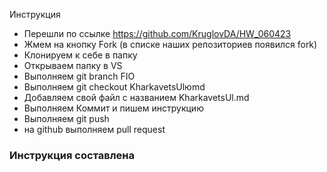 Инструкция
* Перешли по ссылке https://github.com/KruglovDA/HW_060423
* Жмем на кнопку Fork (в списке наших репозиториев появился fork)
* Клонируем к себе в папку
* Открываем папку в VS
* Выполняем git branch FIO
* Выполняем git checkout KharkavetsUlюmd
* Добавляем свой файл с названием KharkavetsUl.md
*  Выполняем Коммит и пишем инструкцию
*  Выполняем git push
*  на github выполняем pull request
  ### Инструкция составлена